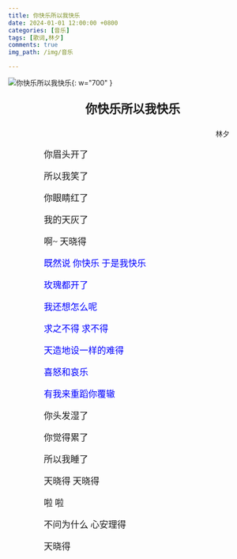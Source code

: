```yaml
---
title: 你快乐所以我快乐
date: 2024-01-01 12:00:00 +0800
categories: [音乐]
tags: [歌词,林夕]
comments: true
img_path: /img/音乐

---
```


![你快乐所以我快乐](你快乐所以我快乐.jpg){: w="700" }

<p align="center" style="font-family:微软雅黑;font-size:x-large;font-weight:bold"> 你快乐所以我快乐 </p>

<p align="right" style="padding-right:4em;font-family:微软雅黑"> 林夕 </p>

<p style="text-indent:4em;font-family:宋体;font-size:large"> 你眉头开了 </p>

<p style="text-indent:4em;font-family:宋体;font-size:large"> 所以我笑了 </p>

<p style="text-indent:4em;font-family:宋体;font-size:large"> 你眼睛红了 </p>

<p style="text-indent:4em;font-family:宋体;font-size:large"> 我的天灰了 </p>

<p style="text-indent:4em;font-family:宋体;font-size:large"> 啊~ 天晓得 </p>

<p style="text-indent:4em;font-family:宋体;font-size:large;color:blue"> 既然说 你快乐 于是我快乐 </p>

<p style="text-indent:4em;font-family:宋体;font-size:large;color:blue"> 玫瑰都开了 </p>

<p style="text-indent:4em;font-family:宋体;font-size:large;color:blue"> 我还想怎么呢 </p>

<p style="text-indent:4em;font-family:宋体;font-size:large;color:blue"> 求之不得 求不得 </p>

<p style="text-indent:4em;font-family:宋体;font-size:large;color:blue"> 天造地设一样的难得 </p>

<p style="text-indent:4em;font-family:宋体;font-size:large;color:blue"> 喜怒和哀乐 </p>

<p style="text-indent:4em;font-family:宋体;font-size:large;color:blue"> 有我来重蹈你覆辙 </p>

<p style="text-indent:4em;font-family:宋体;font-size:large"> 你头发湿了 </p>

<p style="text-indent:4em;font-family:宋体;font-size:large"> 你觉得累了 </p>

<p style="text-indent:4em;font-family:宋体;font-size:large"> 所以我睡了 </p>

<p style="text-indent:4em;font-family:宋体;font-size:large"> 天晓得 天晓得 </p>

<p style="text-indent:4em;font-family:宋体;font-size:large"> 啦 啦 </p>

<p style="text-indent:4em;font-family:宋体;font-size:large"> 不问为什么 心安理得 </p>

<p style="text-indent:4em;font-family:宋体;font-size:large"> 天晓得 </p>
